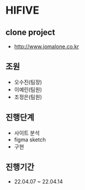 # HIFIVE

## clone project
- http://www.jomalone.co.kr

## 조원
- 오수진(팀장)
- 이예린(팀원)
- 조정은(팀원)

## 진행단계
- 사이트 분석
- figma sketch
- 구현

## 진행기간
- 22.04.07 ~ 22.04.14
